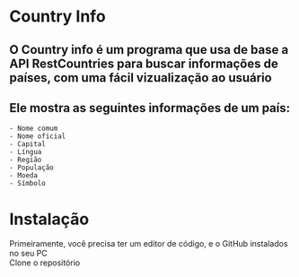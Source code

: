# Country Info

## O Country info é um programa que usa de base a API RestCountries para buscar informações de países, com uma fácil vizualização ao usuário <br />
## Ele mostra as seguintes informações de um país:<br />
    - Nome comum
    - Nome oficial 
    - Capital 
    - Língua 
    - Região
    - População
    - Moeda 
    - Símbolo 

# Instalação<br />
Primeiramente, você precisa ter um editor de código, e o GitHub instalados no seu PC <br />
Clone o repositório <br />
